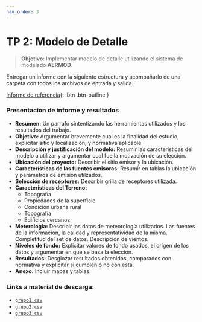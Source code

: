 ```yaml
---
nav_order: 3
---
```

# TP 2: Modelo de Detalle

> **Objetivo**: Implementar modelo de detalle utilizando el sistema de modelado **AERMOD**.

Entregar un informe con la siguiente estructura y acompañarlo de una carpeta con todos los archivos de entrada y salida. 

[Informe de referencia](archivos/tp2_ref.pdf){: .btn .btn-outline }


### Presentaciòn de informe y resultados
+ **Resumen:** Un parrafo sintentizando las herramientas utilizados y los resultados del trabajo.
+ **Objetivo:** Argumentar brevemente cual es la finalidad del estudio, explicitar sitio y localización, y normativa aplicable.
+ **Descripción y justificación del modelo:** Resumir las caracteristicas del modelo a utilizar y argumentar cual fue la motivación de su elección.
+ **Ubicación del proyecto:** Describir el sitio emisor y la ubicación.
+ **Características de las fuentes emisoras:** Resumir en tablas la ubicación y parámetros de emision utilzados.
+ **Selección de receptores:** Describir grilla de receptores utilizada.
+ **Caracteristicas del Terreno:**
    - Topografía
    - Propiedades de la superficie
    - Condición urbana rural
    - Topografía
    - Edificios cercanos
+ **Meterología:** Describir los datos de meteorología utilizados. Las fuentes de la información, la calidad y representatividad de la misma. Completitud del set de datos. Descripción de vientos.
+ **Niveles de fondo:** Explicitar valores de fondo usados, el origen de los datos y argumentar en que se basa la elección.
+ **Resultados:** Desglozar resultados obtenidos, comparados con normativa y explicitar si cumplen ó no con esta.
+ **Anexo:** Incluir mapas y tablas.


### Links a material de descarga:

+ [`grupo1.csv`](./datos_tp2/grupo1.csv)
+ [`grupo2.csv`](./datos_tp2/grupo2.csv)
+ [`grupo3.csv`](./datos_tp2/grupo3.csv)

